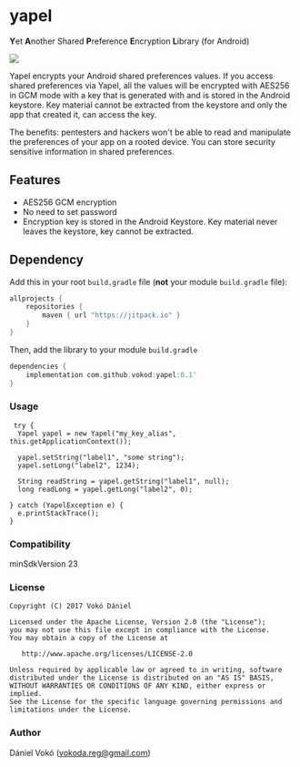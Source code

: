 # yapel
**Y**et **A**nother Shared **P**reference **E**ncryption **L**ibrary (for Android)

[![](https://jitpack.io/v/vokod/yavel.svg)](https://jitpack.io/#vokod/yavel)

Yapel encrypts your Android shared preferences values.
If you access shared preferences via Yapel, all the values will be encrypted with AES256 in GCM mode with a key that is generated with and is stored in the Android keystore. Key material cannot be extracted from the keystore and only the app that created it, can access the key.

The benefits: pentesters and hackers won't be able to read and manipulate the preferences of your app on a rooted device. You can store security sensitive information in shared preferences.

## Features
- AES256 GCM encryption
- No need to set password
- Encryption key is stored in the Android Keystore. Key material never leaves the keystore, key cannot be extracted.

## Dependency

Add this in your root `build.gradle` file (**not** your module `build.gradle` file):

```gradle
allprojects {
	repositories {
        maven { url "https://jitpack.io" }
    }
}
```

Then, add the library to your module `build.gradle`
```gradle
dependencies {
    implementation com.github.vokod:yapel:0.1'
}
```

### Usage

```
 try {
  Yapel yapel = new Yapel("my_key_alias", this.getApplicationContext());
            
  yapel.setString("label1", "some string");
  yapel.setLong("label2", 1234);
            
  String readString = yapel.getString("label1", null);
  long readLong = yapel.getLong("label2", 0);
  
} catch (YapelException e) {
  e.printStackTrace();
}
```

### Compatibility

 minSdkVersion 23


### License


```
Copyright (C) 2017 Vokó Dániel

Licensed under the Apache License, Version 2.0 (the "License");
you may not use this file except in compliance with the License.
You may obtain a copy of the License at

   http://www.apache.org/licenses/LICENSE-2.0

Unless required by applicable law or agreed to in writing, software
distributed under the License is distributed on an "AS IS" BASIS,
WITHOUT WARRANTIES OR CONDITIONS OF ANY KIND, either express or implied.
See the License for the specific language governing permissions and
limitations under the License.
```

### Author

Dániel Vokó (vokoda.reg@gmail.com)


